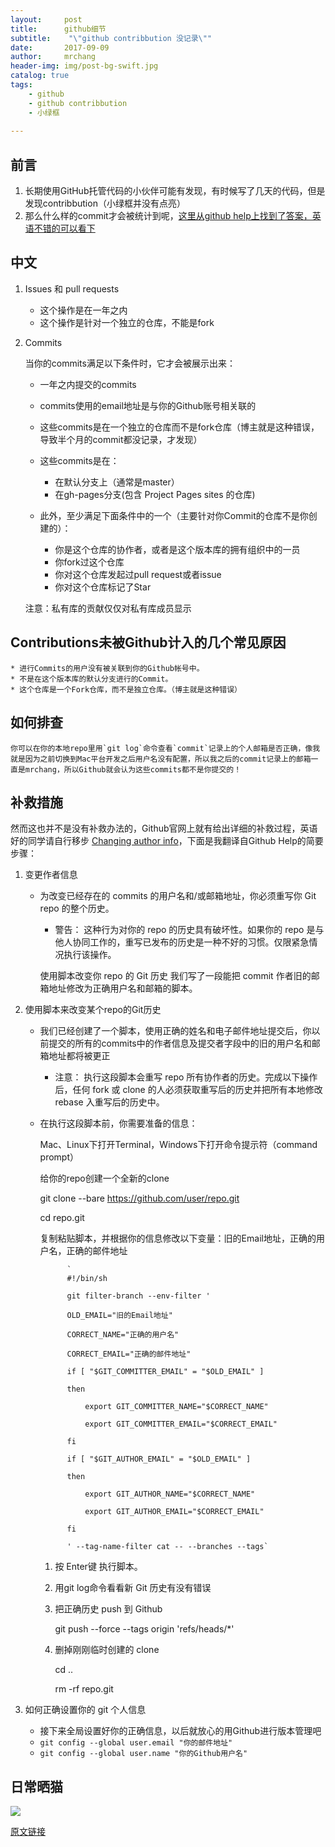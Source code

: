```yaml
---
layout:     post
title:      github细节
subtitle:    "\"github contribbution 没记录\""
date:       2017-09-09
author:     mrchang
header-img: img/post-bg-swift.jpg
catalog: true
tags:
    - github
    - github contribbution
    - 小绿框
   
---
```


## 前言
1. 长期使用GitHub托管代码的小伙伴可能有发现，有时候写了几天的代码，但是发现contribbution（小绿框并没有点亮）
2. 那么什么样的commit才会被统计到呢，[这里从github help上找到了答案，英语不错的可以看下](https://help.github.com/articles/why-are-my-contributions-not-showing-up-on-my-profile/)

## 中文
1. Issues 和 pull requests
	* 这个操作是在一年之内
   * 这个操作是针对一个独立的仓库，不能是fork
2. Commits
  
   当你的commits满足以下条件时，它才会被展示出来：
   * 一年之内提交的commits
	* commits使用的email地址是与你的Github账号相关联的
	* 这些commits是在一个独立的仓库而不是fork仓库（博主就是这种错误，导致半个月的commit都没记录，才发现）
	* 这些commits是在：
		* 在默认分支上（通常是master）
		* 在gh-pages分支(包含 Project Pages sites 的仓库)
	* 此外，至少满足下面条件中的一个（主要针对你Commit的仓库不是你创建的）：

		* 你是这个仓库的协作者，或者是这个版本库的拥有组织中的一员
		* 你fork过这个仓库
		* 你对这个仓库发起过pull request或者issue
		* 你对这个仓库标记了Star
		
	注意：私有库的贡献仅仅对私有库成员显示
## Contributions未被Github计入的几个常见原因
	* 进行Commits的用户没有被关联到你的Github帐号中。
	* 不是在这个版本库的默认分支进行的Commit。
	* 这个仓库是一个Fork仓库，而不是独立仓库。（博主就是这种错误）
## 如何排查
	你可以在你的本地repo里用`git log`命令查看`commit`记录上的个人邮箱是否正确，像我就是因为之前切换到Mac平台开发之后用户名没有配置，所以我之后的commit记录上的邮箱一直是mrchang，所以Github就会认为这些commits都不是你提交的！
	
## 补救措施
然而这也并不是没有补救办法的，Github官网上就有给出详细的补救过程，英语好的同学请自行移步 [Changing author info](https://help.github.com/articles/changing-author-info/)，下面是我翻译自Github Help的简要步骤：

1. 变更作者信息
	* 为改变已经存在的 commits 的用户名和/或邮箱地址，你必须重写你 Git repo 的整个历史。
		 * 警告： 这种行为对你的 repo 的历史具有破坏性。如果你的 repo 是与他人协同工作的，重写已发布的历史是一种不好的习惯。仅限紧急情况执行该操作。

	
		使用脚本改变你 repo 的 Git 历史
		我们写了一段能把 commit 作者旧的邮箱地址修改为正确用户名和邮箱的脚本。
2. 使用脚本来改变某个repo的Git历史
	* 我们已经创建了一个脚本，使用正确的姓名和电子邮件地址提交后，你以前提交的所有的commits中的作者信息及提交者字段中的旧的用户名和邮箱地址都将被更正

		* 注意： 执行这段脚本会重写 repo 所有协作者的历史。完成以下操作后，任何 fork 或 clone 的人必须获取重写后的历史并把所有本地修改 rebase 入重写后的历史中。
	* 在执行这段脚本前，你需要准备的信息：

		Mac、Linux下打开Terminal，Windows下打开命令提示符（command prompt）
		
		给你的repo创建一个全新的clone
		
		git clone --bare https://github.com/user/repo.git
		
		cd repo.git
		
		复制粘贴脚本，并根据你的信息修改以下变量：旧的Email地址，正确的用户名，正确的邮件地址
				
				`
				#!/bin/sh
				
				git filter-branch --env-filter '
				
				OLD_EMAIL="旧的Email地址"
				
				CORRECT_NAME="正确的用户名"
				
				CORRECT_EMAIL="正确的邮件地址"
				
				if [ "$GIT_COMMITTER_EMAIL" = "$OLD_EMAIL" ]
				
				then
				
   	 				export GIT_COMMITTER_NAME="$CORRECT_NAME"
   	 				
    				export GIT_COMMITTER_EMAIL="$CORRECT_EMAIL"
    				
				fi
				
				if [ "$GIT_AUTHOR_EMAIL" = "$OLD_EMAIL" ]
				
				then
				
				    export GIT_AUTHOR_NAME="$CORRECT_NAME"
				    
				    export GIT_AUTHOR_EMAIL="$CORRECT_EMAIL"
				    
				fi
				
				' --tag-name-filter cat -- --branches --tags`
		1. 按 Enter键 执行脚本。
		
		2. 用git log命令看看新 Git 历史有没有错误
			
		3. 把正确历史 push 到 Github
		
			git push --force --tags origin 'refs/heads/*'
			
		4. 删掉刚刚临时创建的 clone
		
			cd ..
			
			rm -rf repo.git
		
3. 如何正确设置你的 git 个人信息
	* 接下来全局设置好你的正确信息，以后就放心的用Github进行版本管理吧
	* `git config --global user.email "你的邮件地址"`
	* `git config --global user.name "你的Github用户名"`
	

## 日常晒猫

![](http://files.jetbrains.org.cn/17-9-9/31643841.jpg)

	
[原文链接](https://segmentfault.com/a/1190000004318632)	
